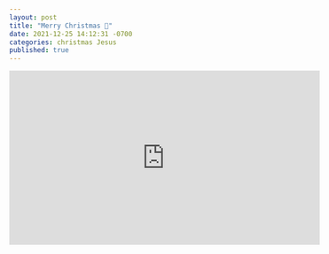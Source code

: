 ```yaml
---
layout: post
title: "Merry Christmas 🎄"
date: 2021-12-25 14:12:31 -0700
categories: christmas Jesus
published: true
---
```


<iframe width="560" height="315" src="https://www.youtube.com/embed/w2ktuJJIoTs" title="YouTube video player" frameborder="0" allow="accelerometer; autoplay; clipboard-write; encrypted-media; gyroscope; picture-in-picture" allowfullscreen></iframe>